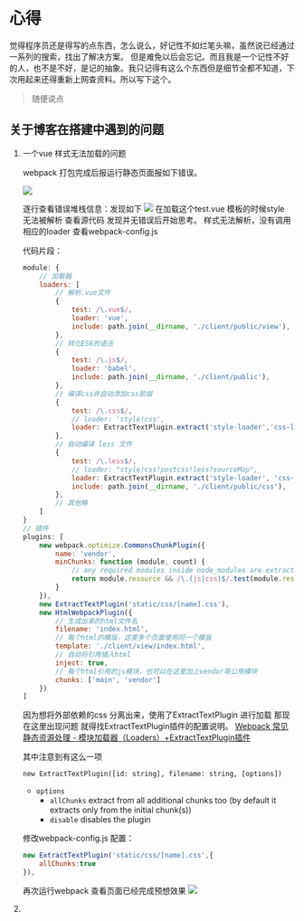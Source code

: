 # 心得

觉得程序员还是得写的点东西，怎么说么，好记性不如烂笔头嘛，虽然说已经通过一系列的搜索，找出了解决方案。
但是难免以后会忘记。而且我是一个记性不好的人，也不是不好，是记的抽象。我只记得有这么个东西但是细节全都不知道，下次用起来还得重新上网查资料。所以写下这个。

> 随便说点

## 关于博客在搭建中遇到的问题
1. 一个vue 样式无法加载的问题

    webpack 打包完成后报运行静态页面报如下错误。

    ![](http://oht47c0d0.bkt.clouddn.com/16-12-11/90573627-file_1481417821670_a349.png)

    逐行查看错误堆栈信息：发现如下
    ![](http://oht47c0d0.bkt.clouddn.com/16-12-11/32416642-file_1481418059047_e978.png)
    在加载这个test.vue 模板的时候style 无法被解析
    查看源代码 发现并无错误后开始思考。
    样式无法解析，没有调用相应的loader 查看webpack-config.js

    代码片段：
    ```js
    module: {
        // 加载器
        loaders: [
            // 解析.vue文件
            {
                test: /\.vue$/,
                loader: 'vue',
                include: path.join(__dirname, './client/public/view'),
            },
            // 转化ES6的语法
            {
                test: /\.js$/,
                loader: 'babel',
                include: path.join(__dirname, './client/public'),
            },
            // 编译css并自动添加css前缀
            {
                test: /\.css$/,
                // loader: 'style!css',
                loader: ExtractTextPlugin.extract('style-loader','css-loader!postcss-loader'),
            },
            // 自动编译 less 文件
            {
                test: /\.less$/,
                // loader: "style!css!postcss!less?sourceMap",
                loader: ExtractTextPlugin.extract('style-loader', 'css-loader!postcss-loader!less-loader'),
                include: path.join(__dirname, './client/public/css'),
            },
            // 其他略
        ]
    }
    // 插件
    plugins: [
        new webpack.optimize.CommonsChunkPlugin({
            name: 'vendor',
            minChunks: function (module, count) {
                // any required modules inside node_modules are extracted to vendor
                return module.resource && /\.(js|css)$/.test(module.resource) && module.resource.indexOf(path.join(__dirname, './node_modules')) === 0
            }
        }),
        new ExtractTextPlugin('static/css/[name].css'),
        new HtmlWebpackPlugin({
            // 生成出来的html文件名
            filename: 'index.html',
            // 每个html的模版，这里多个页面使用同一个模版
            template: './client/view/index.html',
            // 自动将引用插入html
            inject: true,
            // 每个html引用的js模块，也可以在这里加上vendor等公用模块
            chunks: ['main', 'vendor']
        })
    ]
    ```
    因为想将外部依赖的css 分离出来，使用了ExtractTextPlugin 进行加载
    那现在这里出现问题 就得找ExtractTextPlugin插件的配置说明。
    [Webpack 常见静态资源处理 - 模块加载器（Loaders）+ExtractTextPlugin插件](http://www.cnblogs.com/sloong/p/5826818.html)

    其中注意到有这么一项

    ```
    new ExtractTextPlugin([id: string], filename: string, [options])
    ```
    * `options`
        * `allChunks` extract from all additional chunks too (by default it extracts only from the initial chunk(s))
        * `disable` disables the plugin

    修改webpack-config.js 配置：
    ```js
    new ExtractTextPlugin('static/css/[name].css',{
        allChunks:true
    }),
    ```

    再次运行webpack 查看页面已经完成预想效果
    ![](http://oht47c0d0.bkt.clouddn.com/16-12-11/98597378-file_1481419175564_1fe5.png)
2.
